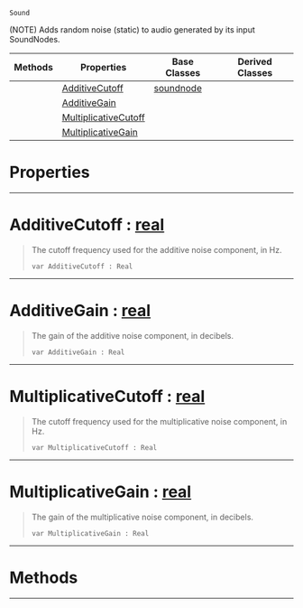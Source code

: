  `Sound`

(NOTE) Adds random noise (static) to audio generated by its input SoundNodes.

|Methods|Properties|Base Classes|Derived Classes|
|---|---|---|---|
| |[ AdditiveCutoff](https://github.com/zeroengineteam/ZeroDocs/blob/master/code_reference/class_reference/addnoisenode.markdown#additivecutoff-zero-engi)|[soundnode](https://github.com/zeroengineteam/ZeroDocs/blob/master/code_reference/class_reference/soundnode.markdown)| |
| |[ AdditiveGain](https://github.com/zeroengineteam/ZeroDocs/blob/master/code_reference/class_reference/addnoisenode.markdown#additivegain-zero-engine)| | |
| |[ MultiplicativeCutoff](https://github.com/zeroengineteam/ZeroDocs/blob/master/code_reference/class_reference/addnoisenode.markdown#multiplicativecutoff-zer)| | |
| |[ MultiplicativeGain](https://github.com/zeroengineteam/ZeroDocs/blob/master/code_reference/class_reference/addnoisenode.markdown#multiplicativegain-zero)| | |


 #  Properties


---  
 #  AdditiveCutoff : [real](https://github.com/zeroengineteam/ZeroDocs/blob/master/code_reference/nada_base_types/real.markdown)

> The cutoff frequency used for the additive noise component, in Hz.
> ``` lang=cpp, name=Nada
> var AdditiveCutoff : Real


---  
 #  AdditiveGain : [real](https://github.com/zeroengineteam/ZeroDocs/blob/master/code_reference/nada_base_types/real.markdown)

> The gain of the additive noise component, in decibels.
> ``` lang=cpp, name=Nada
> var AdditiveGain : Real


---  
 #  MultiplicativeCutoff : [real](https://github.com/zeroengineteam/ZeroDocs/blob/master/code_reference/nada_base_types/real.markdown)

> The cutoff frequency used for the multiplicative noise component, in Hz.
> ``` lang=cpp, name=Nada
> var MultiplicativeCutoff : Real


---  
 #  MultiplicativeGain : [real](https://github.com/zeroengineteam/ZeroDocs/blob/master/code_reference/nada_base_types/real.markdown)

> The gain of the multiplicative noise component, in decibels.
> ``` lang=cpp, name=Nada
> var MultiplicativeGain : Real


---  
 #  Methods


---  
 

 